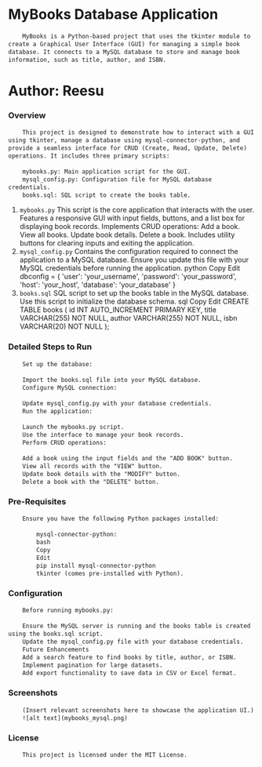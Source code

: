 #  MyBooks Database Application
        MyBooks is a Python-based project that uses the tkinter module to create a Graphical User Interface (GUI) for managing a simple book database. It connects to a MySQL database to store and manage book information, such as title, author, and ISBN.

# Author: Reesu

### Overview
        This project is designed to demonstrate how to interact with a GUI using tkinter, manage a database using mysql-connector-python, and provide a seamless interface for CRUD (Create, Read, Update, Delete) operations. It includes three primary scripts:

        mybooks.py: Main application script for the GUI.
        mysql_config.py: Configuration file for MySQL database credentials.
        books.sql: SQL script to create the books table.
1. `mybooks.py`
        This script is the core application that interacts with the user.
        Features a responsive GUI with input fields, buttons, and a list box for displaying book records.
        Implements CRUD operations:
        Add a book.
        View all books.
        Update book details.
        Delete a book.
        Includes utility buttons for clearing inputs and exiting the application.
2. `mysql_config.py`
        Contains the configuration required to connect the application to a MySQL database.
        Ensure you update this file with your MySQL credentials before running the application.
        python
        Copy
        Edit
        dbconfig = {
            'user': 'your_username',
            'password': 'your_password',
            'host': 'your_host',
            'database': 'your_database'
        }
3. `books.sql`
        SQL script to set up the books table in the MySQL database.
        Use this script to initialize the database schema.
        sql
        Copy
        Edit
        CREATE TABLE books (
            id INT AUTO_INCREMENT PRIMARY KEY,
            title VARCHAR(255) NOT NULL,
            author VARCHAR(255) NOT NULL,
            isbn VARCHAR(20) NOT NULL
        );
### Detailed Steps to Run
        Set up the database:

        Import the books.sql file into your MySQL database.
        Configure MySQL connection:

        Update mysql_config.py with your database credentials.
        Run the application:

        Launch the mybooks.py script.
        Use the interface to manage your book records.
        Perform CRUD operations:

        Add a book using the input fields and the "ADD BOOK" button.
        View all records with the "VIEW" button.
        Update book details with the "MODIFY" button.
        Delete a book with the "DELETE" button.
### Pre-Requisites
        Ensure you have the following Python packages installed:

            mysql-connector-python:
            bash
            Copy
            Edit
            pip install mysql-connector-python
            tkinter (comes pre-installed with Python).
### Configuration
        Before running mybooks.py:

        Ensure the MySQL server is running and the books table is created using the books.sql script.
        Update the mysql_config.py file with your database credentials.
        Future Enhancements
        Add a search feature to find books by title, author, or ISBN.
        Implement pagination for large datasets.
        Add export functionality to save data in CSV or Excel format.
### Screenshots
        (Insert relevant screenshots here to showcase the application UI.)
        ![alt text](mybooks_mysql.png)
### License
        This project is licensed under the MIT License.